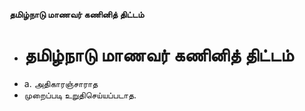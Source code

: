 **தமிழ்நாடு மாணவர் கணினித் திட்டம்**
- # தமிழ்நாடு மாணவர் கணினித் திட்டம்
- a. அதிகாரஞ்சாராத
- முறைப்படி உறுதிசெய்யப்படாத.

